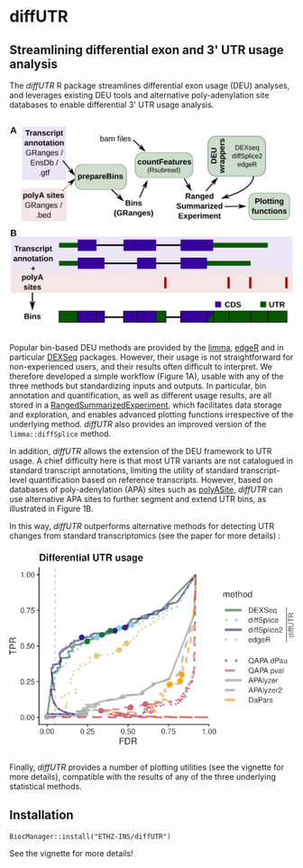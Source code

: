 # diffUTR

## Streamlining differential exon and 3' UTR usage analysis

The _diffUTR_ R package streamlines differential exon usage (DEU) analyses, and leverages existing DEU tools and alternative poly-adenylation site databases to enable differential 3' UTR usage analysis.

<img src="inst/docs/figure1.svg" alt="diffUTR scheme" style="margin-top: 15px; margin-bottom: 15px;" />

Popular bin-based DEU methods are provided by the [limma](https://bioconductor.org/packages/release/bioc/html/limma.html), [edgeR](https://bioconductor.org/packages/release/bioc/html/edgeR.html) and in particular [DEXSeq](https://bioconductor.org/packages/release/bioc/html/DEXSeq.html) packages. However, their usage is not straightforward for non-experienced users, and their results often difficult to interpret. We therefore developed a simple workflow (Figure 1A), usable with any of the three methods but standardizing inputs and outputs. In particular, bin annotation and quantification, as well as different usage results, are all stored in a [RangedSummarizedExperiment](https://www.bioconductor.org/packages/devel/bioc/vignettes/SummarizedExperiment/inst/doc/SummarizedExperiment.html), which facilitates data storage and exploration, and enables advanced plotting functions irrespective of the underlying method. _diffUTR_ also provides an improved version of the `limma::diffSplice` method.

In addition, _diffUTR_ allows the extension of the DEU framework to UTR usage. A chief difficulty here is that most UTR variants are not catalogued in standard transcript annotations, limiting the utility of standard transcript-level quantification based on reference transcripts. However, based on databases of poly-adenylation (APA) sites such as [polyASite](https://polyasite.unibas.ch), _diffUTR_ can use alternative APA sites to further segment and extend UTR bins, as illustrated in Figure 1B.

In this way, _diffUTR_ outperforms alternative methods for detecting UTR changes from standard transcriptomics (see the paper for more details) :

<img src="inst/docs/benchmark.png" alt="Differential UTR usage benchmark" width="600px" style="margin-top: 10px; margin-bottom: 15px;" />

Finally, _diffUTR_ provides a number of plotting utilities (see the vignette for more details), compatible with the results of any of the three underlying statistical methods.

## Installation

```{r}
BiocManager::install("ETHZ-INS/diffUTR")
```
See the vignette for more details!
